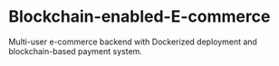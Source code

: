 # Blockchain-enabled-E-commerce
Multi-user e-commerce backend with Dockerized deployment and blockchain-based payment system.
